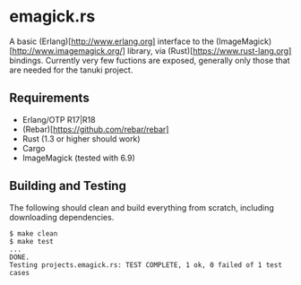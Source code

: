 # emagick.rs

A basic (Erlang)[http://www.erlang.org] interface to the (ImageMagick)[http://www.imagemagick.org/] library, via (Rust)[https://www.rust-lang.org] bindings. Currently very few fuctions are exposed, generally only those that are needed for the tanuki project.

## Requirements

* Erlang/OTP R17|R18
* (Rebar)[https://github.com/rebar/rebar]
* Rust (1.3 or higher should work)
* Cargo
* ImageMagick (tested with 6.9)

## Building and Testing

The following should clean and build everything from scratch, including downloading dependencies.

```
$ make clean
$ make test
...
DONE.
Testing projects.emagick.rs: TEST COMPLETE, 1 ok, 0 failed of 1 test cases
```
